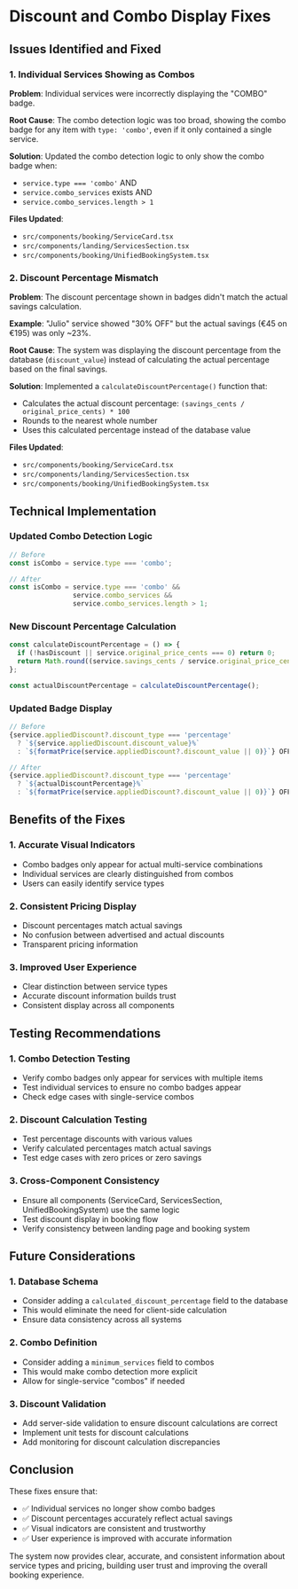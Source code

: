 # Discount and Combo Display Fixes

## Issues Identified and Fixed

### 1. **Individual Services Showing as Combos**

**Problem**: Individual services were incorrectly displaying the "COMBO" badge.

**Root Cause**: The combo detection logic was too broad, showing the combo badge for any item with `type: 'combo'`, even if it only contained a single service.

**Solution**: Updated the combo detection logic to only show the combo badge when:
- `service.type === 'combo'` AND
- `service.combo_services` exists AND
- `service.combo_services.length > 1`

**Files Updated**:
- `src/components/booking/ServiceCard.tsx`
- `src/components/landing/ServicesSection.tsx`
- `src/components/booking/UnifiedBookingSystem.tsx`

### 2. **Discount Percentage Mismatch**

**Problem**: The discount percentage shown in badges didn't match the actual savings calculation.

**Example**: "Julio" service showed "30% OFF" but the actual savings (€45 on €195) was only ~23%.

**Root Cause**: The system was displaying the discount percentage from the database (`discount_value`) instead of calculating the actual percentage based on the final savings.

**Solution**: Implemented a `calculateDiscountPercentage()` function that:
- Calculates the actual discount percentage: `(savings_cents / original_price_cents) * 100`
- Rounds to the nearest whole number
- Uses this calculated percentage instead of the database value

**Files Updated**:
- `src/components/booking/ServiceCard.tsx`
- `src/components/landing/ServicesSection.tsx`
- `src/components/booking/UnifiedBookingSystem.tsx`

## Technical Implementation

### Updated Combo Detection Logic

```typescript
// Before
const isCombo = service.type === 'combo';

// After
const isCombo = service.type === 'combo' && 
                service.combo_services && 
                service.combo_services.length > 1;
```

### New Discount Percentage Calculation

```typescript
const calculateDiscountPercentage = () => {
  if (!hasDiscount || service.original_price_cents === 0) return 0;
  return Math.round((service.savings_cents / service.original_price_cents) * 100);
};

const actualDiscountPercentage = calculateDiscountPercentage();
```

### Updated Badge Display

```typescript
// Before
{service.appliedDiscount?.discount_type === 'percentage' 
  ? `${service.appliedDiscount.discount_value}%` 
  : `${formatPrice(service.appliedDiscount?.discount_value || 0)}`} OFF

// After
{service.appliedDiscount?.discount_type === 'percentage' 
  ? `${actualDiscountPercentage}%` 
  : `${formatPrice(service.appliedDiscount?.discount_value || 0)}`} OFF
```

## Benefits of the Fixes

### 1. **Accurate Visual Indicators**
- Combo badges only appear for actual multi-service combinations
- Individual services are clearly distinguished from combos
- Users can easily identify service types

### 2. **Consistent Pricing Display**
- Discount percentages match actual savings
- No confusion between advertised and actual discounts
- Transparent pricing information

### 3. **Improved User Experience**
- Clear distinction between service types
- Accurate discount information builds trust
- Consistent display across all components

## Testing Recommendations

### 1. **Combo Detection Testing**
- Verify combo badges only appear for services with multiple items
- Test individual services to ensure no combo badges appear
- Check edge cases with single-service combos

### 2. **Discount Calculation Testing**
- Test percentage discounts with various values
- Verify calculated percentages match actual savings
- Test edge cases with zero prices or zero savings

### 3. **Cross-Component Consistency**
- Ensure all components (ServiceCard, ServicesSection, UnifiedBookingSystem) use the same logic
- Test discount display in booking flow
- Verify consistency between landing page and booking system

## Future Considerations

### 1. **Database Schema**
- Consider adding a `calculated_discount_percentage` field to the database
- This would eliminate the need for client-side calculation
- Ensure data consistency across all systems

### 2. **Combo Definition**
- Consider adding a `minimum_services` field to combos
- This would make combo detection more explicit
- Allow for single-service "combos" if needed

### 3. **Discount Validation**
- Add server-side validation to ensure discount calculations are correct
- Implement unit tests for discount calculations
- Add monitoring for discount calculation discrepancies

## Conclusion

These fixes ensure that:
- ✅ Individual services no longer show combo badges
- ✅ Discount percentages accurately reflect actual savings
- ✅ Visual indicators are consistent and trustworthy
- ✅ User experience is improved with accurate information

The system now provides clear, accurate, and consistent information about service types and pricing, building user trust and improving the overall booking experience. 